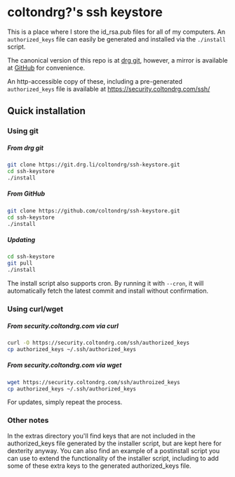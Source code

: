 # coltondrg?'s ssh keystore

This is a place where I store the id_rsa.pub files for all of my computers. An `authorized_keys` file can easily be generated and installed via the `./install` script.

The canonical version of this repo is at [drg git](https://git.drg.li/ColtonDRG/ssh-keystore), however, a mirror is available at [GitHub](https://github.com/ColtonDRG/ssh-keystore) for convenience.

An http-accessible copy of these, including a pre-generated `authorized_keys` file is available at https://security.coltondrg.com/ssh/

## Quick installation

### Using git

##### From drg git
```sh
git clone https://git.drg.li/coltondrg/ssh-keystore.git
cd ssh-keystore
./install
```

##### From GitHub
```sh
git clone https://github.com/coltondrg/ssh-keystore.git
cd ssh-keystore
./install
```

##### Updating
```sh
cd ssh-keystore
git pull
./install
```

The install script also supports cron. By running it with `--cron`, it will automatically fetch the latest commit and install without confirmation.

### Using curl/wget

##### From security.coltondrg.com via curl
```sh
curl -O https://security.coltondrg.com/ssh/authorized_keys
cp authorized_keys ~/.ssh/authorized_keys
```

##### From security.coltondrg.com via wget
```sh
wget https://security.coltondrg.com/ssh/authroized_keys
cp authorized_keys ~/.ssh/authorized_keys
```

For updates, simply repeat the process.

### Other notes

In the extras directory you'll find keys that are not included in the authorized_keys file generated by the installer script, but are kept here for dexterity anyway. You can also find an example of a postinstall script you can use to extend the functionality of the installer script, including to add some of these extra keys to the generated authorized_keys file.
